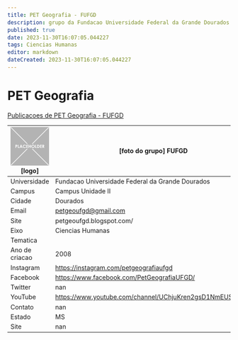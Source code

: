```yaml
---
title: PET Geografia - FUFGD
description: grupo da Fundacao Universidade Federal da Grande Dourados
published: true
date: 2023-11-30T16:07:05.044227
tags: Ciencias Humanas
editor: markdown
dateCreated: 2023-11-30T16:07:05.044227
---
```


# PET Geografia

[Publicacoes de PET Geografia - FUFGD](/atividade/70PETGeografiaFUFGD/feed.md)

| ![placeholder.png](/placeholder.png) [logo] | [foto do grupo] FUFGD         |
| ------------------------------------------- | ------------------------------------------------- |
| Universidade                                | Fundacao Universidade Federal da Grande Dourados      |
| Campus                                      | Campus Unidade II            |
| Cidade                                      | Dourados             |
| Email                                       | petgeoufgd@gmail.com             |
| Site                                        | petgeoufgd.blogspot.com/              |
| Eixo                                        | Ciencias Humanas              |
| Tematica                                    |           |
| Ano de criacao                              | 2008        |
| Instagram                                   | https://instagram.com/petgeografiaufgd         |
| Facebook                                    | https://www.facebook.com/PetGeografiaUFGD/          |
| Twitter                                     | nan           |
| YouTube                                     | https://www.youtube.com/channel/UChjuKren2gsD1NmEUS8KlUQ           |
| Contato                                     | nan         |
| Estado                                      |  MS            |
| Site                                        | nan |
